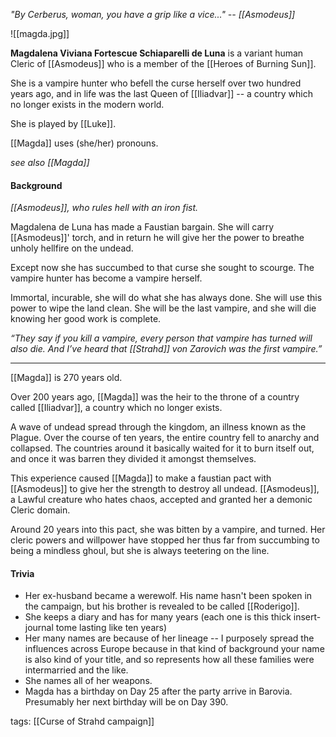 *"By Cerberus, woman, you have a grip like a vice..." -- [[Asmodeus]]*

![[magda.jpg]]

**Magdalena Viviana Fortescue Schiaparelli de Luna** is a variant human Cleric of [[Asmodeus]] who is a member of the [[Heroes of Burning Sun]].

She is a vampire hunter who befell the curse herself over two hundred years ago, and in life was the last Queen of [[Iliadvar]] -- a country which no longer exists in the modern world.

She is played by [[Luke]].

[[Magda]] uses (she/her) pronouns.

*see also [[Magda]]*


#### Background

_[[Asmodeus]], who rules hell with an iron fist._ 

Magdalena de Luna has made a Faustian bargain. She will carry [[Asmodeus]]' torch, and in return he will give her the power to breathe unholy hellfire on the undead.

Except now she has succumbed to that curse she sought to scourge. The vampire hunter has become a vampire herself.

Immortal, incurable, she will do what she has always done. She will use this power to wipe the land clean. She will be the last vampire, and she will die knowing her good work is complete.

_“They say if you kill a vampire, every person that vampire has turned will also die. And I’ve heard that [[Strahd]] von Zarovich was the first vampire.”_

____

[[Magda]] is 270 years old.

Over 200 years ago, [[Magda]] was the heir to the throne of a country called [[Iliadvar]], a country which no longer exists.

A wave of undead spread through the kingdom, an illness known as the Plague. Over the course of ten years, the entire country fell to anarchy and collapsed. The countries around it basically waited for it to burn itself out, and once it was barren they divided it amongst themselves.

This experience caused [[Magda]] to make a faustian pact with [[Asmodeus]] to give her the strength to destroy all undead. [[Asmodeus]], a Lawful creature who hates chaos, accepted and granted her a demonic Cleric domain.

Around 20 years into this pact, she was bitten by a vampire, and turned. Her cleric powers and willpower have stopped her thus far from succumbing to being a mindless ghoul, but she is always teetering on the line.

#### Trivia

-   Her ex-husband became a werewolf. His name hasn't been spoken in the campaign, but his brother is revealed to be called [[Roderigo]].
-   She keeps a diary and has for many years (each one is this thick insert-journal tome lasting like ten years)
-   Her many names are because of her lineage -- I purposely spread the influences across Europe because in that kind of background your name is also kind of your title, and so represents how all these families were intermarried and the like.
-   She names all of her weapons.
-   Magda has a birthday on Day 25 after the party arrive in Barovia. Presumably her next birthday will be on Day 390.


tags: [[Curse of Strahd campaign]]